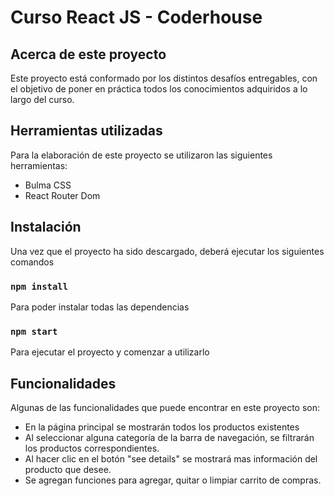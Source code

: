 # Curso React JS - Coderhouse

## Acerca de este proyecto

Este proyecto está conformado por los distintos desafíos entregables, con el objetivo de poner en práctica
todos los conocimientos adquiridos a lo largo del curso.

## Herramientas utilizadas

Para la elaboración de este proyecto se utilizaron las siguientes herramientas:

- Bulma CSS
- React Router Dom

## Instalación

Una vez que el proyecto ha sido descargado, deberá ejecutar los siguientes comandos

### `npm install`

Para poder instalar todas las dependencias

### `npm start`

Para ejecutar el proyecto y comenzar a utilizarlo

## Funcionalidades

Algunas de las funcionalidades que puede encontrar en este proyecto son:

- En la página principal se mostrarán todos los productos existentes
- Al seleccionar alguna categoría de la barra de navegación, se filtrarán los productos correspondientes.
- Al hacer clic en el botón "see details" se mostrará mas información del producto que desee.
- Se agregan funciones para agregar, quitar o limpiar carrito de compras.
